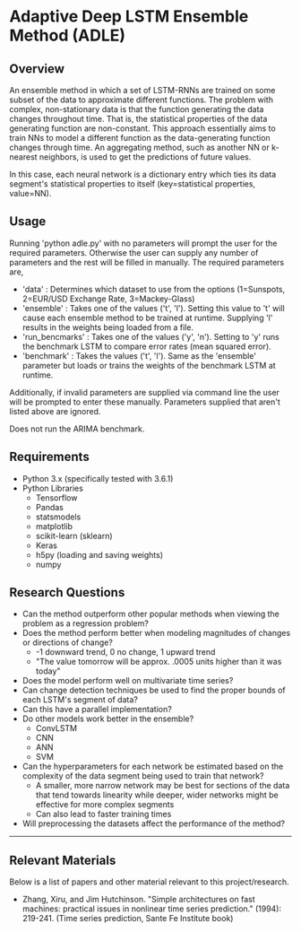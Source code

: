 # Adaptive Deep LSTM Ensemble Method (ADLE)

## Overview

An ensemble method in which a set of LSTM-RNNs are trained on some subset of the data to approximate different functions. The problem with complex,
non-stationary data is that the function generating the data changes throughout time. That is, the statistical properties of the data generating
function are non-constant. This approach essentially aims to train NNs to model a different function as the data-generating function changes through time. An aggregating method,
such as another NN or k-nearest neighbors, is used to get the predictions of future values.

In this case, each neural network is a dictionary entry which ties its data segment's statistical properties to itself (key=statistical properties, value=NN).


## Usage

Running 'python adle.py' with no parameters will prompt the user for the required parameters. Otherwise
the user can supply any number of parameters and the rest will be filled in manually. The required parameters
are,

+ 'data' : Determines which dataset to use from the options (1=Sunspots, 2=EUR/USD Exchange Rate, 3=Mackey-Glass)
+ 'ensemble' : Takes one of the values ('t', 'l'). Setting this value to 't' will cause each
ensemble method to be trained at runtime. Supplying 'l' results in the weights being loaded from a file.
+ 'run_bencmarks' : Takes one of the values ('y', 'n'). Setting to 'y' runs the benchmark LSTM to compare
error rates (mean squared error).
+ 'benchmark' : Takes the values ('t', 'l'). Same as the 'ensemble' parameter but loads or trains the
weights of the benchmark LSTM at runtime.

Additionally, if invalid parameters are supplied via command line the user will be prompted to enter these
manually. Parameters supplied that aren't listed above are ignored.

Does not run the ARIMA benchmark.

## Requirements

+ Python 3.x (specifically tested with 3.6.1)
+ Python Libraries
  + Tensorflow
  + Pandas
  + statsmodels
  + matplotlib
  + scikit-learn (sklearn)
  + Keras
  + h5py (loading and saving weights)
  + numpy


## Research Questions

+ Can the method outperform other popular methods when viewing the problem as a regression problem?
+ Does the method perform better when modeling magnitudes of changes or directions of change?
  + -1 downward trend, 0 no change, 1 upward trend
  + "The value tomorrow will be approx. .0005 units higher than it was today"
+ Does the model perform well on multivariate time series?
+ Can change detection techniques be used to find the proper bounds of each LSTM's segment of data?
+ Can this have a parallel implementation?
+ Do other models work better in the ensemble?
  + ConvLSTM
  + CNN
  + ANN
  + SVM
+ Can the hyperparameters for each network be estimated based on the complexity of the data segment being used to train that network?
  + A smaller, more narrow network may be best for sections of the data that tend towards linearity while deeper, wider networks might be effective for more complex segments
  + Can also lead to faster training times
+ Will preprocessing the datasets affect the performance of the method?

--------

## Relevant Materials

Below is a list of papers and other material relevant to this project/research.

+ Zhang, Xiru, and Jim Hutchinson. "Simple architectures on fast machines: practical issues in nonlinear time series prediction." (1994): 219-241. (Time series prediction, Sante Fe Institute book)
